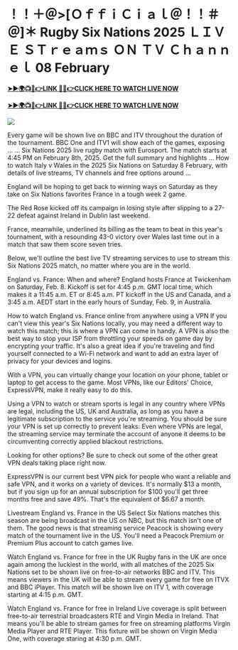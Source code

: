 # ！！＋＠>[ＯｆｆｉＣｉａｌ＠！！＃＠]＊ Rugby Six Nations 2025 ＬＩＶＥ ＳＴｒｅａｍｓ ＯＮ ＴＶ Ｃｈａｎｎｅｌ 08 February


**[➤►🌍📺📱👉LINK 🔴✅👉CLICK HERE TO WATCH LIVE NOW](https://mr-juniior.blogspot.com/2025/02/rug.html)**

**[➤►🌍📺📱👉LINK 🔴✅👉CLICK HERE TO WATCH LIVE NOW](https://mr-juniior.blogspot.com/2025/02/rug.html)**

[![](https://blogger.googleusercontent.com/img/b/R29vZ2xl/AVvXsEjNiOWRB3jdxsmxMRD7jkwKxsaZ5Nw2w9r6Zl7pWcRY1oy3VaREp6oLXa2h4xZACO5Iaq12YPaUzOslPrTv3cSH90fA94u6k0FPqczaYVL02SZ-uErMPKyOt3VgLVu3lfXsPoj3_QMNJSLTP8W1c_ErsgFSkrV-QHKnkHkKLMOTWljjQyTwK_kePi0JC4s/w520-h293/Rugby%20Image.gif)](https://mr-juniior.blogspot.com/2025/02/rug.html)

Every game will be shown live on BBC and ITV throughout the duration of the tournament. BBC One and ITV1 will show each of the games, exposing ... ... Six Nations 2025 live rugby match with Eurosport. The match starts at 4:45 PM on February 8th, 2025. Get the full summary and highlights ...  How to watch Italy v Wales in the 2025 Six Nations on Saturday 8 February, with details of live streams, TV channels and free options around ...

England will be hoping to get back to winning ways on Saturday as they take on Six Nations favorites France in a tough week 2 game. 

The Red Rose kicked off its campaign in losing style after slipping to a 27-22 defeat against Ireland in Dublin last weekend.

France, meanwhile, underlined its billing as the team to beat in this year's tournament, with a resounding 43-0 victory over Wales last time out in a match that saw them score seven tries. 

Below, we'll outline the best live TV streaming services to use to stream this Six Nations 2025 match, no matter where you are in the world. 

England vs. France: When and where?
England hosts France at Twickenham on Saturday, Feb. 8. Kickoff is set for 4:45 p.m. GMT local time, which makes it a 11:45 a.m. ET or 8:45 a.m. PT kickoff in the US and Canada, and a 3:45 a.m. AEDT start in the early hours of Sunday, Feb. 9, in Australia. 

How to watch England vs. France online from anywhere using a VPN
If you can't view this year's Six Nations locally, you may need a different way to watch this match; this is where a VPN can come in handy. A VPN is also the best way to stop your ISP from throttling your speeds on game day by encrypting your traffic. It's also a great idea if you're traveling and find yourself connected to a Wi-Fi network and want to add an extra layer of privacy for your devices and logins.

With a VPN, you can virtually change your location on your phone, tablet or laptop to get access to the game. Most VPNs, like our Editors' Choice, ExpressVPN, make it really easy to do this.

Using a VPN to watch or stream sports is legal in any country where VPNs are legal, including the US, UK and Australia, as long as you have a legitimate subscription to the service you're streaming. You should be sure your VPN is set up correctly to prevent leaks: Even where VPNs are legal, the streaming service may terminate the account of anyone it deems to be circumventing correctly applied blackout restrictions.

Looking for other options? Be sure to check out some of the other great VPN deals taking place right now. 

ExpressVPN is our current best VPN pick for people who want a reliable and safe VPN, and it works on a variety of devices. It's normally $13 a month, but if you sign up for an annual subscription for $100 you'll get three months free and save 49%. That's the equivalent of $6.67 a month.

Livestream England vs. France in the US
Select Six Nations matches this season are being broadcast in the US on NBC, but this match isn't one of them. The good news is that streaming service Peacock is showing every match of the tournament live in the US. You'll need a Peacock Premium or Premium Plus account to catch games live.

Watch England vs. France for free in the UK
Rugby fans in the UK are once again among the luckiest in the world, with all matches of the 2025 Six Nations set to be shown live on free-to-air networks BBC and ITV. This means viewers in the UK will be able to stream every game for free on ITVX and BBC iPlayer. This match will be shown live on ITV 1, with coverage starting at 4:15 p.m. GMT. 

Watch England vs. France for free in Ireland 
Live coverage is split between free-to-air terrestrial broadcasters RTÉ and Virgin Media in Ireland. That means you'll be able to stream games for free on streaming platforms Virgin Media Player and RTE Player. This fixture will be shown on Virgin Media One, with coverage staring at 4:30 p.m. GMT. 
